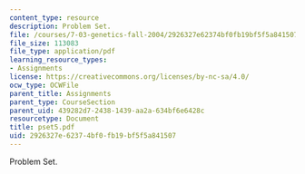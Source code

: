 ```yaml
---
content_type: resource
description: Problem Set.
file: /courses/7-03-genetics-fall-2004/2926327e62374bf0fb19bf5f5a841507_pset5.pdf
file_size: 113083
file_type: application/pdf
learning_resource_types:
- Assignments
license: https://creativecommons.org/licenses/by-nc-sa/4.0/
ocw_type: OCWFile
parent_title: Assignments
parent_type: CourseSection
parent_uid: 439282d7-2438-1439-aa2a-634bf6e6428c
resourcetype: Document
title: pset5.pdf
uid: 2926327e-6237-4bf0-fb19-bf5f5a841507
---
```

Problem Set.
